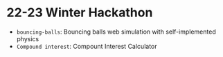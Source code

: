 # 22-23 Winter Hackathon

- `bouncing-balls`: Bouncing balls web simulation with self-implemented physics
- `Compound interest`: Compount Interest Calculator

